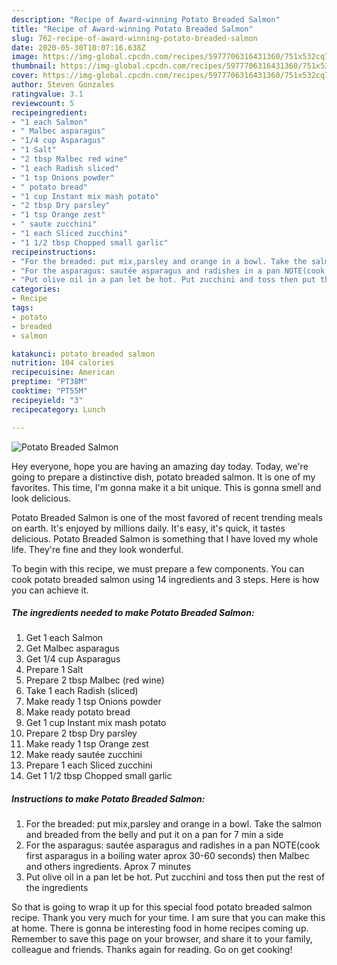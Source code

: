 ```yaml
---
description: "Recipe of Award-winning Potato Breaded Salmon"
title: "Recipe of Award-winning Potato Breaded Salmon"
slug: 762-recipe-of-award-winning-potato-breaded-salmon
date: 2020-05-30T10:07:16.638Z
image: https://img-global.cpcdn.com/recipes/5977706316431360/751x532cq70/potato-breaded-salmon-recipe-main-photo.jpg
thumbnail: https://img-global.cpcdn.com/recipes/5977706316431360/751x532cq70/potato-breaded-salmon-recipe-main-photo.jpg
cover: https://img-global.cpcdn.com/recipes/5977706316431360/751x532cq70/potato-breaded-salmon-recipe-main-photo.jpg
author: Steven Gonzales
ratingvalue: 3.1
reviewcount: 5
recipeingredient:
- "1 each Salmon"
- " Malbec asparagus"
- "1/4 cup Asparagus"
- "1 Salt"
- "2 tbsp Malbec red wine"
- "1 each Radish sliced"
- "1 tsp Onions powder"
- " potato bread"
- "1 cup Instant mix mash potato"
- "2 tbsp Dry parsley"
- "1 tsp Orange zest"
- " saute zucchini"
- "1 each Sliced zucchini"
- "1 1/2 tbsp Chopped small garlic"
recipeinstructions:
- "For the breaded: put mix,parsley and orange in a bowl. Take the salmon and breaded from the belly and put it on a pan for 7 min a side"
- "For the asparagus: sautée asparagus and radishes in a pan NOTE(cook first asparagus in a boiling water aprox 30-60 seconds) then Malbec and others ingredients. Aprox 7 minutes"
- "Put olive oil in a pan let be hot. Put zucchini and toss then put the rest of the ingredients"
categories:
- Recipe
tags:
- potato
- breaded
- salmon

katakunci: potato breaded salmon 
nutrition: 104 calories
recipecuisine: American
preptime: "PT38M"
cooktime: "PT55M"
recipeyield: "3"
recipecategory: Lunch

---
```



![Potato Breaded Salmon](https://img-global.cpcdn.com/recipes/5977706316431360/751x532cq70/potato-breaded-salmon-recipe-main-photo.jpg)

Hey everyone, hope you are having an amazing day today. Today, we're going to prepare a distinctive dish, potato breaded salmon. It is one of my favorites. This time, I'm gonna make it a bit unique. This is gonna smell and look delicious.

Potato Breaded Salmon is one of the most favored of recent trending meals on earth. It's enjoyed by millions daily. It's easy, it's quick, it tastes delicious. Potato Breaded Salmon is something that I have loved my whole life. They're fine and they look wonderful.




To begin with this recipe, we must prepare a few components. You can cook potato breaded salmon using 14 ingredients and 3 steps. Here is how you can achieve it.

<!--inarticleads1-->

##### The ingredients needed to make Potato Breaded Salmon:

1. Get 1 each Salmon
1. Get  Malbec asparagus
1. Get 1/4 cup Asparagus
1. Prepare 1 Salt
1. Prepare 2 tbsp Malbec (red wine)
1. Take 1 each Radish (sliced)
1. Make ready 1 tsp Onions powder
1. Make ready  potato bread
1. Get 1 cup Instant mix mash potato
1. Prepare 2 tbsp Dry parsley
1. Make ready 1 tsp Orange zest
1. Make ready  sautée zucchini
1. Prepare 1 each Sliced zucchini
1. Get 1 1/2 tbsp Chopped small garlic




<!--inarticleads2-->

##### Instructions to make Potato Breaded Salmon:

1. For the breaded: put mix,parsley and orange in a bowl. Take the salmon and breaded from the belly and put it on a pan for 7 min a side
1. For the asparagus: sautée asparagus and radishes in a pan NOTE(cook first asparagus in a boiling water aprox 30-60 seconds) then Malbec and others ingredients. Aprox 7 minutes
1. Put olive oil in a pan let be hot. Put zucchini and toss then put the rest of the ingredients




So that is going to wrap it up for this special food potato breaded salmon recipe. Thank you very much for your time. I am sure that you can make this at home. There is gonna be interesting food in home recipes coming up. Remember to save this page on your browser, and share it to your family, colleague and friends. Thanks again for reading. Go on get cooking!
